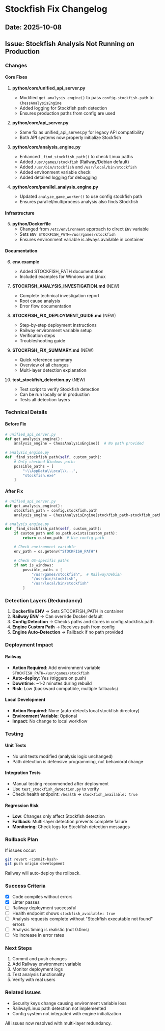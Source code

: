 # Stockfish Fix Changelog

## Date: 2025-10-08
## Issue: Stockfish Analysis Not Running on Production

### Changes

#### Core Fixes
1. **python/core/unified_api_server.py**
   - Modified `get_analysis_engine()` to pass `config.stockfish.path` to `ChessAnalysisEngine`
   - Added logging for Stockfish path detection
   - Ensures production paths from config are used

2. **python/core/api_server.py**
   - Same fix as unified_api_server.py for legacy API compatibility
   - Both API systems now properly initialize Stockfish

3. **python/core/analysis_engine.py**
   - Enhanced `_find_stockfish_path()` to check Linux paths
   - Added `/usr/games/stockfish` (Railway/Debian default)
   - Added `/usr/bin/stockfish` and `/usr/local/bin/stockfish`
   - Added environment variable check
   - Added detailed logging for debugging

4. **python/core/parallel_analysis_engine.py**
   - Updated `analyze_game_worker()` to use config stockfish path
   - Ensures parallel/multiprocess analysis also finds Stockfish

#### Infrastructure
5. **python/Dockerfile**
   - Changed from `/etc/environment` approach to direct `ENV` variable
   - Sets `ENV STOCKFISH_PATH=/usr/games/stockfish`
   - Ensures environment variable is always available in container

#### Documentation
6. **env.example**
   - Added STOCKFISH_PATH documentation
   - Included examples for Windows and Linux

7. **STOCKFISH_ANALYSIS_INVESTIGATION.md** (NEW)
   - Complete technical investigation report
   - Root cause analysis
   - Error flow documentation

8. **STOCKFISH_FIX_DEPLOYMENT_GUIDE.md** (NEW)
   - Step-by-step deployment instructions
   - Railway environment variable setup
   - Verification steps
   - Troubleshooting guide

9. **STOCKFISH_FIX_SUMMARY.md** (NEW)
   - Quick reference summary
   - Overview of all changes
   - Multi-layer detection explanation

10. **test_stockfish_detection.py** (NEW)
    - Test script to verify Stockfish detection
    - Can be run locally or in production
    - Tests all detection layers

### Technical Details

#### Before Fix
```python
# unified_api_server.py
def get_analysis_engine():
    analysis_engine = ChessAnalysisEngine()  # No path provided
    
# analysis_engine.py
def _find_stockfish_path(self, custom_path):
    # Only checked Windows paths
    possible_paths = [
        "~\\AppData\\Local\\...",
        "stockfish.exe"
    ]
```

#### After Fix
```python
# unified_api_server.py
def get_analysis_engine():
    stockfish_path = config.stockfish.path
    analysis_engine = ChessAnalysisEngine(stockfish_path=stockfish_path)

# analysis_engine.py  
def _find_stockfish_path(self, custom_path):
    if custom_path and os.path.exists(custom_path):
        return custom_path  # Use config path
    
    # Check environment variable
    env_path = os.getenv("STOCKFISH_PATH")
    
    # Check OS-specific paths
    if not is_windows:
        possible_paths = [
            "/usr/games/stockfish",  # Railway/Debian
            "/usr/bin/stockfish",
            "/usr/local/bin/stockfish"
        ]
```

### Detection Layers (Redundancy)

1. **Dockerfile ENV** → Sets STOCKFISH_PATH in container
2. **Railway ENV** → Can override Docker default
3. **Config Detection** → Checks paths and stores in config.stockfish.path
4. **Engine Custom Path** → Receives path from config
5. **Engine Auto-Detection** → Fallback if no path provided

### Deployment Impact

#### Railway
- **Action Required**: Add environment variable `STOCKFISH_PATH=/usr/games/stockfish`
- **Auto-deploy**: Yes (triggers on push)
- **Downtime**: ~1-2 minutes during rebuild
- **Risk**: Low (backward compatible, multiple fallbacks)

#### Local Development
- **Action Required**: None (auto-detects local stockfish directory)
- **Environment Variable**: Optional
- **Impact**: No change to local workflow

### Testing

#### Unit Tests
- No unit tests modified (analysis logic unchanged)
- Path detection is defensive programming, not behavioral change

#### Integration Tests
- Manual testing recommended after deployment
- Use `test_stockfish_detection.py` to verify
- Check health endpoint: `/health` → `stockfish_available: true`

#### Regression Risk
- **Low**: Changes only affect Stockfish detection
- **Fallback**: Multi-layer detection prevents complete failure
- **Monitoring**: Check logs for Stockfish detection messages

### Rollback Plan

If issues occur:
```bash
git revert <commit-hash>
git push origin development
```

Railway will auto-deploy the rollback.

### Success Criteria

- [x] Code compiles without errors
- [x] Linter passes
- [ ] Railway deployment successful
- [ ] Health endpoint shows `stockfish_available: true`
- [ ] Analysis requests complete without "Stockfish executable not found" errors
- [ ] Analysis timing is realistic (not 0.0ms)
- [ ] No increase in error rates

### Next Steps

1. Commit and push changes
2. Add Railway environment variable
3. Monitor deployment logs
4. Test analysis functionality
5. Verify with real users

### Related Issues

- Security keys change causing environment variable loss
- Railway/Linux path detection not implemented
- Config system not integrated with engine initialization

All issues now resolved with multi-layer redundancy.

